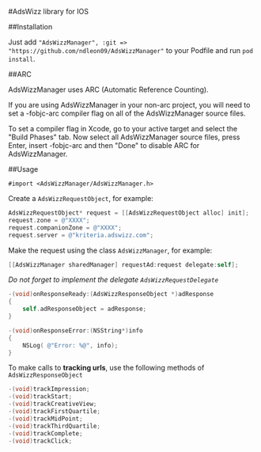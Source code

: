 #AdsWizz library for IOS

##Installation

Just add `"AdsWizzManager", :git => "https://github.com/ndleon09/AdsWizzManager"` to your Podfile and run `pod install`.

##ARC

AdsWizzManager uses ARC (Automatic Reference Counting).

If you are using AdsWizzManager in your non-arc project, you will need to set a -fobjc-arc compiler flag on all of the AdsWizzManager source files.

To set a compiler flag in Xcode, go to your active target and select the "Build Phases" tab. Now select all AdsWizzManager source files, press Enter, insert -fobjc-arc and then "Done" to disable ARC for AdsWizzManager.

##Usage

`#import <AdsWizzManager/AdsWizzManager.h>`

Create a `AdsWizzRequestObject`, for example:

```objective-c
AdsWizzRequestObject* request = [[AdsWizzRequestObject alloc] init];
request.zone = @"XXXX";
request.companionZone = @"XXXX";
request.server = @"kriteria.adswizz.com";
````


Make the request using the class `AdsWizzManager`, for example:

```objective-c
[[AdsWizzManager sharedManager] requestAd:request delegate:self];
```

*Do not forget to implement the delegate `AdsWizzRequestDelegate`*

```objective-c
-(void)onResponseReady:(AdsWizzResponseObject *)adResponse
{
    self.adResponseObject = adResponse;
}

-(void)onResponseError:(NSString*)info
{
    NSLog( @"Error: %@", info);
}
```

To make calls to **tracking urls**, use the following methods of `AdsWizzResponseObject`

```objective-c
-(void)trackImpression;
-(void)trackStart;
-(void)trackCreativeView;
-(void)trackFirstQuartile;
-(void)trackMidPoint;
-(void)trackThirdQuartile;
-(void)trackComplete;
-(void)trackClick;
```